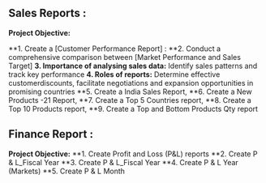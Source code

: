 ## Sales Reports :

**Project Objective:**

**1. Create a [Customer Performance Report] : 
**2. Conduct a comprehensive comparison between [Market Performance and Sales Target]
**3. Importance of analysing sales data:** Identify sales patterns and track key performance
**4. Roles of reports:** Determine effective customerdiscounts, facilitate negotiations and expansion opportunities in promising countries
**5. Create a India Sales Report, 
**6. Create a New Products -21 Report, 
**7. Create a Top 5 Countries report, 
**8. Create a Top 10 Products report, 
**9. Create a Top and Bottom Products Qty report

## Finance Report :

  **Project Objective:**
  **1. Create Profit and Loss (P&L) reports
  **2. Create P & L_Fiscal Year
  **3. Create P & L_Fiscal Year
  **4. Create P & L Year (Markets)
  **5. Create P & L Month
